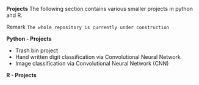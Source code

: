 
**Projects**
The following section contains various smaller projects in python and R.

Remark
`The whole repository is currently under construction`

**Python - Projects**  
 - Trash bin project  
 - Hand written digit classification via Convolutional Neural Network   
 - Image classification via Convolutional Neural Network (CNN)  

**R - Projects**
